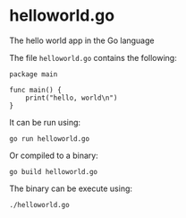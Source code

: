 # helloworld.go

The hello world app in the Go language 

The file `helloworld.go` contains the following:

```
package main

func main() {
	print("hello, world\n")
}
```

It can be run using:

    go run helloworld.go

Or compiled to a binary:

    go build helloworld.go

The binary can be execute using:

    ./helloworld.go
